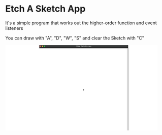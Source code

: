 
# Etch A Sketch App

It's a simple program that works out the higher-order function and event listeners

You can draw with "A", "D", "W", "S" and clear the Sketch with "C"


![if else](https://github.com/Abdurahman-hassan/100DaysOfCode/blob/Day19/Day19/19.1.Etch-A-Sketch/move.gif?raw=true)
